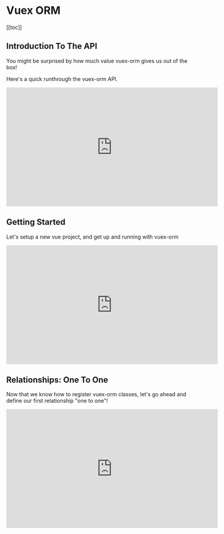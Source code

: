 # Vuex ORM

[[toc]]

## Introduction To The API

You might be surprised by how much value vuex-orm gives us out of the box!

Here's a quick runthrough the vuex-orm API.

<iframe width="560" height="315" src="https://www.youtube.com/embed/D0bOiA7uxZI" frameborder="0" allow="accelerometer; autoplay; encrypted-media; gyroscope; picture-in-picture" allowfullscreen></iframe>

## Getting Started

Let's setup a new vue project, and get up and running with vuex-orm

<iframe width="560" height="315" src="https://www.youtube.com/embed/CYJH_a7lEak" frameborder="0" allow="accelerometer; autoplay; encrypted-media; gyroscope; picture-in-picture" allowfullscreen></iframe>

## Relationships: One To One

Now that we know how to register vuex-orm classes, let's go ahead and define our first relationship "one to one"!

<iframe width="560" height="315" src="https://www.youtube.com/embed/smmLJwb87VM" frameborder="0" allow="accelerometer; autoplay; encrypted-media; gyroscope; picture-in-picture" allowfullscreen></iframe>